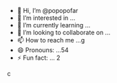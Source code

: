 - 👋 Hi, I’m @popopofar
- 👀 I’m interested in ...
- 🌱 I’m currently learning ...
- 💞️ I’m looking to collaborate on ...
- 📫 How to reach me ...g
- 😄 Pronouns: ...54
- ⚡ Fun fact: ...
2
<!---
popopofar/popopofar is a ✨ special ✨ repository because its `README.md` (this file) appears on your GitHub profile.
You can click the Preview link to take a look at your changes.
--->
c
